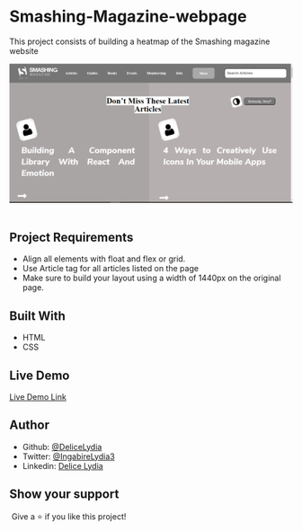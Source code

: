 # Smashing-Magazine-webpage

This project consists of building a heatmap of the Smashing magazine website
​

![screenshot](./images/scrnshot.PNG)
​
## Project Requirements

- Align all elements with float and flex or grid.
- Use Article tag for all articles listed on the page
- Make sure to build your layout using a width of 1440px on the original page. 

## Built With

- HTML
- CSS
​
## Live Demo
[Live Demo Link](https://delicelydia.github.io/Smashing-Magazine-webpage/index.html)
​
## Author
- Github: [@DeliceLydia](https://github.com/DeliceLydia)
- Twitter: [@IngabireLydia3](https://twitter.com/IngabireLydia)
- Linkedin: [Delice Lydia](https://www.linkedin.com/in/delice-lydia-91b55b167/)

## Show your support
​
Give a ⭐️ if you like this project!
